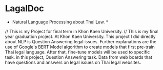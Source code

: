 # LagalDoc

* Natural Language Processing about Thai Law. *

// This is my Project for final term in Khon Kaen University. //
This is my final year graduation project. At Khon Kaen University.
This project I did directly about NLP is Question Answering legal issues.
Further explanations are the use of Google's BERT Model algorithm to create models that first pre-train Thai legal language.
After that, fine-tune models will be used to specific task. in this project, Question Answering task.
Data from web boards that have questions and answers on legal issues on Thai legal websites.

